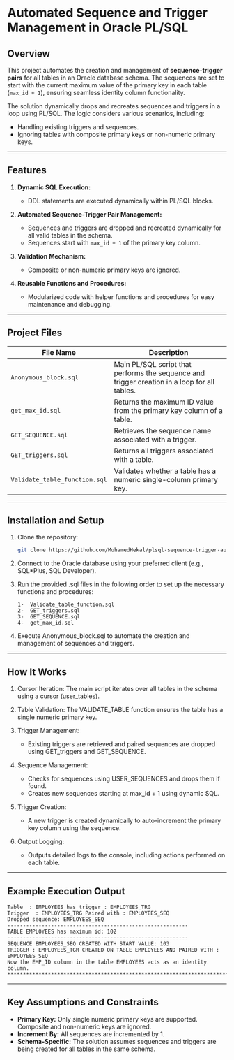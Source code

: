 # Automated Sequence and Trigger Management in Oracle PL/SQL

## Overview

This project automates the creation and management of **sequence-trigger pairs** for all tables in an Oracle database schema. The sequences are set to start with the current maximum value of the primary key in each table (`max_id + 1`), ensuring seamless identity column functionality.

The solution dynamically drops and recreates sequences and triggers in a loop using PL/SQL. The logic considers various scenarios, including:
- Handling existing triggers and sequences.
- Ignoring tables with composite primary keys or non-numeric primary keys.

---

## Features

1. **Dynamic SQL Execution:** 
   - DDL statements are executed dynamically within PL/SQL blocks.

2. **Automated Sequence-Trigger Pair Management:**
   - Sequences and triggers are dropped and recreated dynamically for all valid tables in the schema.
   - Sequences start with `max_id + 1` of the primary key column.

3. **Validation Mechanism:** 
   - Composite or non-numeric primary keys are ignored.

4. **Reusable Functions and Procedures:**
   - Modularized code with helper functions and procedures for easy maintenance and debugging.

---

## Project Files

| **File Name**                | **Description**                                                                                  |
|------------------------------|--------------------------------------------------------------------------------------------------|
| `Anonymous_block.sql`        | Main PL/SQL script that performs the sequence and trigger creation in a loop for all tables.     |
| `get_max_id.sql`             | Returns the maximum ID value from the primary key column of a table.                            |
| `GET_SEQUENCE.sql`           | Retrieves the sequence name associated with a trigger.                                          |
| `GET_triggers.sql`           | Returns all triggers associated with a table.                                                   |
| `Validate_table_function.sql`| Validates whether a table has a numeric single-column primary key.                              |

---

## Installation and Setup

1. Clone the repository:
   ```bash
   git clone https://github.com/MuhamedHekal/plsql-sequence-trigger-automation.git
2.	Connect to the Oracle database using your preferred client (e.g., SQL*Plus, SQL Developer).

3.	Run the provided .sql files in the following order to set up the necessary functions and procedures:
    ```
	1-  Validate_table_function.sql
	2-  GET_triggers.sql
	3-  GET_SEQUENCE.sql
	4-  get_max_id.sql
4.	Execute Anonymous_block.sql to automate the creation and management of sequences and triggers.

---
## How It Works

1.	Cursor Iteration: The main script iterates over all tables in the schema using a cursor (user_tables).

2.	Table Validation: The VALIDATE_TABLE function ensures the table has a single numeric primary key.
3.	Trigger Management:
	- Existing triggers are retrieved and paired sequences are dropped using GET_triggers and GET_SEQUENCE.
4.	Sequence Management:
    - Checks for sequences using USER_SEQUENCES and drops them if found.
	- Creates new sequences starting at max_id + 1 using dynamic SQL.
5.	Trigger Creation:
	- A new trigger is created dynamically to auto-increment the primary key column using the sequence.
6.	Output Logging:
	- Outputs detailed logs to the console, including actions performed on each table.

---
## Example Execution Output
```
Table  : EMPLOYEES has trigger : EMPLOYEES_TRG
Trigger  : EMPLOYEES_TRG Paired with : EMPLOYEES_SEQ
Dropped sequence: EMPLOYEES_SEQ
----------------------------------------------------------
TABLE EMPLOYEES has maximum id: 102
----------------------------------------------------------
SEQUENCE EMPLOYEES_SEQ CREATED WITH START VALUE: 103
TRIGGER : EMPLOYEES_TGR CREATED ON TABLE EMPLOYEES AND PAIRED WITH : EMPLOYEES_SEQ
Now the EMP_ID column in the table EMPLOYEES acts as an identity column.
********************************************************************************************************************
```
------
## Key Assumptions and Constraints
- **Primary Key:** Only single numeric primary keys are supported. Composite and non-numeric keys are ignored.
- **Increment By:** All sequences are incremented by 1.
- **Schema-Specific:** The solution assumes sequences and triggers are being created for all tables in the same schema.

